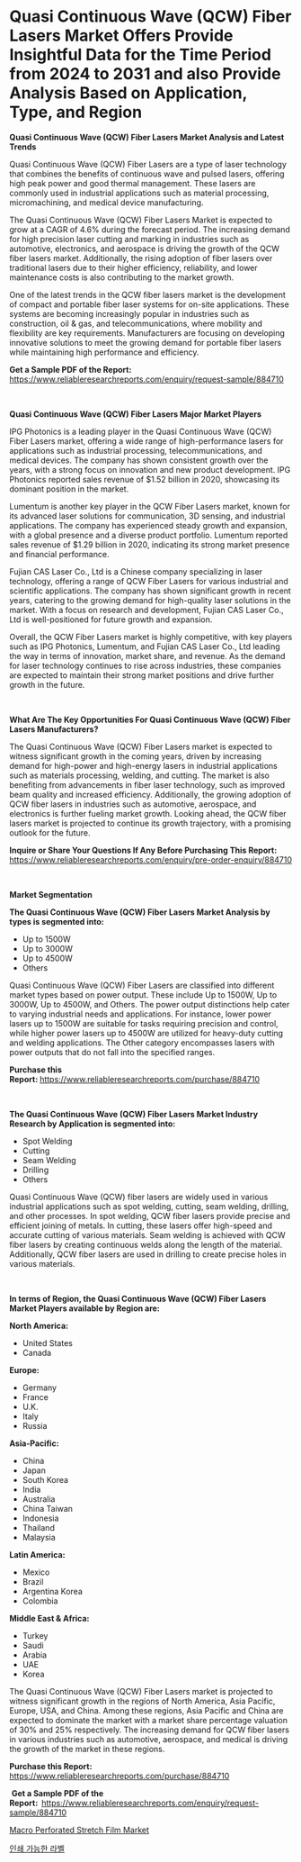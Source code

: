 <p><h1>Quasi Continuous Wave (QCW) Fiber Lasers Market Offers Provide Insightful Data for the Time Period from 2024 to 2031 and also Provide Analysis Based on Application, Type, and Region</h1></p><p><strong>Quasi Continuous Wave (QCW) Fiber Lasers Market Analysis and Latest Trends</strong></p>
<p><p>Quasi Continuous Wave (QCW) Fiber Lasers are a type of laser technology that combines the benefits of continuous wave and pulsed lasers, offering high peak power and good thermal management. These lasers are commonly used in industrial applications such as material processing, micromachining, and medical device manufacturing.</p><p>The Quasi Continuous Wave (QCW) Fiber Lasers Market is expected to grow at a CAGR of 4.6% during the forecast period. The increasing demand for high precision laser cutting and marking in industries such as automotive, electronics, and aerospace is driving the growth of the QCW fiber lasers market. Additionally, the rising adoption of fiber lasers over traditional lasers due to their higher efficiency, reliability, and lower maintenance costs is also contributing to the market growth.</p><p>One of the latest trends in the QCW fiber lasers market is the development of compact and portable fiber laser systems for on-site applications. These systems are becoming increasingly popular in industries such as construction, oil & gas, and telecommunications, where mobility and flexibility are key requirements. Manufacturers are focusing on developing innovative solutions to meet the growing demand for portable fiber lasers while maintaining high performance and efficiency.</p></p>
<p><strong>Get a Sample PDF of the Report:&nbsp;</strong> <a href="https://www.reliableresearchreports.com/enquiry/request-sample/884710">https://www.reliableresearchreports.com/enquiry/request-sample/884710</a></p>
<p>&nbsp;</p>
<p><strong>Quasi Continuous Wave (QCW) Fiber Lasers Major Market Players</strong></p>
<p><p>IPG Photonics is a leading player in the Quasi Continuous Wave (QCW) Fiber Lasers market, offering a wide range of high-performance lasers for applications such as industrial processing, telecommunications, and medical devices. The company has shown consistent growth over the years, with a strong focus on innovation and new product development. IPG Photonics reported sales revenue of $1.52 billion in 2020, showcasing its dominant position in the market.</p><p>Lumentum is another key player in the QCW Fiber Lasers market, known for its advanced laser solutions for communication, 3D sensing, and industrial applications. The company has experienced steady growth and expansion, with a global presence and a diverse product portfolio. Lumentum reported sales revenue of $1.29 billion in 2020, indicating its strong market presence and financial performance.</p><p>Fujian CAS Laser Co., Ltd is a Chinese company specializing in laser technology, offering a range of QCW Fiber Lasers for various industrial and scientific applications. The company has shown significant growth in recent years, catering to the growing demand for high-quality laser solutions in the market. With a focus on research and development, Fujian CAS Laser Co., Ltd is well-positioned for future growth and expansion.</p><p>Overall, the QCW Fiber Lasers market is highly competitive, with key players such as IPG Photonics, Lumentum, and Fujian CAS Laser Co., Ltd leading the way in terms of innovation, market share, and revenue. As the demand for laser technology continues to rise across industries, these companies are expected to maintain their strong market positions and drive further growth in the future.</p></p>
<p>&nbsp;</p>
<p><strong>What Are The Key Opportunities For Quasi Continuous Wave (QCW) Fiber Lasers Manufacturers?</strong></p>
<p><p>The Quasi Continuous Wave (QCW) Fiber Lasers market is expected to witness significant growth in the coming years, driven by increasing demand for high-power and high-energy lasers in industrial applications such as materials processing, welding, and cutting. The market is also benefiting from advancements in fiber laser technology, such as improved beam quality and increased efficiency. Additionally, the growing adoption of QCW fiber lasers in industries such as automotive, aerospace, and electronics is further fueling market growth. Looking ahead, the QCW fiber lasers market is projected to continue its growth trajectory, with a promising outlook for the future.</p></p>
<p><strong>Inquire or Share Your Questions If Any Before Purchasing This Report:</strong> <a href="https://www.reliableresearchreports.com/enquiry/pre-order-enquiry/884710">https://www.reliableresearchreports.com/enquiry/pre-order-enquiry/884710</a></p>
<p>&nbsp;</p>
<p><strong>Market Segmentation</strong></p>
<p><strong>The Quasi Continuous Wave (QCW) Fiber Lasers Market Analysis by types is segmented into:</strong></p>
<p><ul><li>Up to 1500W</li><li>Up to 3000W</li><li>Up to 4500W</li><li>Others</li></ul></p>
<p><p>Quasi Continuous Wave (QCW) Fiber Lasers are classified into different market types based on power output. These include Up to 1500W, Up to 3000W, Up to 4500W, and Others. The power output distinctions help cater to varying industrial needs and applications. For instance, lower power lasers up to 1500W are suitable for tasks requiring precision and control, while higher power lasers up to 4500W are utilized for heavy-duty cutting and welding applications. The Other category encompasses lasers with power outputs that do not fall into the specified ranges.</p></p>
<p><strong>Purchase this Report:&nbsp;</strong><a href="https://www.reliableresearchreports.com/purchase/884710">https://www.reliableresearchreports.com/purchase/884710</a></p>
<p>&nbsp;</p>
<p><strong>The Quasi Continuous Wave (QCW) Fiber Lasers Market Industry Research by Application is segmented into:</strong></p>
<p><ul><li>Spot Welding</li><li>Cutting</li><li>Seam Welding</li><li>Drilling</li><li>Others</li></ul></p>
<p><p>Quasi Continuous Wave (QCW) fiber lasers are widely used in various industrial applications such as spot welding, cutting, seam welding, drilling, and other processes. In spot welding, QCW fiber lasers provide precise and efficient joining of metals. In cutting, these lasers offer high-speed and accurate cutting of various materials. Seam welding is achieved with QCW fiber lasers by creating continuous welds along the length of the material. Additionally, QCW fiber lasers are used in drilling to create precise holes in various materials.</p></p>
<p>&nbsp;</p>
<p><strong>In terms of Region, the Quasi Continuous Wave (QCW) Fiber Lasers Market Players available by Region are:</strong></p>
<p>
    <p> <strong> North America: </strong>
        <ul>
            <li>United States</li>
            <li>Canada</li>
        </ul>
        </p> 
    <p> <strong> Europe: </strong>
        <ul>
            <li>Germany</li>
            <li>France</li>
            <li>U.K.</li>
            <li>Italy</li>
            <li>Russia</li>
        </ul>
        </p> 
    <p> <strong> Asia-Pacific: </strong>
        <ul>
            <li>China</li>
            <li>Japan</li>
            <li>South Korea</li>
            <li>India</li>
            <li>Australia</li>
            <li>China Taiwan</li>
            <li>Indonesia</li>
            <li>Thailand</li>
            <li>Malaysia</li>
        </ul>
        </p> 
    <p> <strong> Latin America: </strong>
        <ul>
            <li>Mexico</li>
            <li>Brazil</li>
            <li>Argentina Korea</li>
            <li>Colombia</li>
        </ul>
        </p> 
    <p> <strong> Middle East & Africa: </strong>
        <ul>
            <li>Turkey</li>
            <li>Saudi</li>
            <li>Arabia</li>
            <li>UAE</li>
            <li>Korea</li>
        </ul>
    </p>
    </p>
<p><p>The Quasi Continuous Wave (QCW) Fiber Lasers market is projected to witness significant growth in the regions of North America, Asia Pacific, Europe, USA, and China. Among these regions, Asia Pacific and China are expected to dominate the market with a market share percentage valuation of 30% and 25% respectively. The increasing demand for QCW fiber lasers in various industries such as automotive, aerospace, and medical is driving the growth of the market in these regions.</p></p>
<p><strong>Purchase this Report: </strong><a href="https://www.reliableresearchreports.com/purchase/884710">https://www.reliableresearchreports.com/purchase/884710</a></p>
<p>&nbsp;<strong>Get a Sample PDF of the Report:&nbsp;&nbsp;</strong><a href="https://www.reliableresearchreports.com/enquiry/request-sample/884710">https://www.reliableresearchreports.com/enquiry/request-sample/884710</a></p>
<p><strong></strong></p>
<p><p><a href="https://chivalrous-flock-a86.notion.site/Macro-Perforated-Stretch-Film-Market-Size-Reflecting-a-Forecast-Till-2031-Market-By-Type-By-Applic-56f2a878cae745399b80d069f2e44bd0">Macro Perforated Stretch Film Market</a></p><p><a href="https://medium.com/@hulk678678/%EC%9D%B8%EC%87%84-%EA%B0%80%EB%8A%A5%ED%95%9C-%EB%9D%BC%EB%B2%A8-%EC%8B%9C%EC%9E%A5%EC%9D%80-2031%EB%85%84%EA%B9%8C%EC%A7%80%EC%9D%98-%EC%8B%9C%EC%9E%A5-%EC%A0%90%EC%9C%A0%EC%9C%A8-%ED%81%AC%EA%B8%B0-%EB%B0%8F-%EC%98%88%EC%83%81-%EC%98%88%EC%B8%A1%EC%97%90-%EC%B4%88%EC%A0%90%EC%9D%84-%EB%A7%9E%EC%B6%94%EA%B3%A0-%EC%9E%88%EC%8A%B5%EB%8B%88%EB%8B%A4-0f23c34a4a02">인쇄 가능한 라벨</a></p></p>
